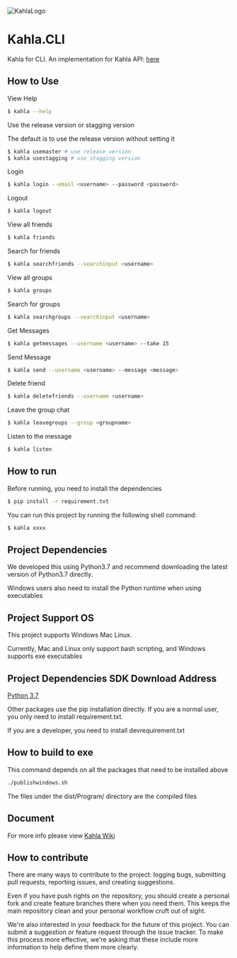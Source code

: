 ![KahlaLogo](https://raw.githubusercontent.com/AiursoftWeb/Kahla.App/dev/src/assets/144x144.png)

# Kahla.CLI
Kahla for CLI. An implementation for Kahla API: [here](https://wiki.aiursoft.com/ReadDoc/Kahla/What%20is%20Kahla.md)

## How to Use
View Help

```bash
$ kahla --help
```

Use the release version or stagging version

The default is to use the release version without setting it

```bash
$ kahla usemaster # use release version
$ kahla usestagging # use stagging version
```

Login

```bash
$ kahla login --email <username> --password <password>
```

Logout

```bash
$ kahla logout
```

View all friends

```bash
$ kahla friends
```

Search for friends

```bash
$ kahla searchfriends --searchinput <username>
```

View all groups

```bash
$ kahla groups
```

Search for groups

```bash
$ kahla searchgroups --searchinput <username>
```

Get Messages

```bash
$ kahla getmessages --username <username> --take 15
```

Send Message

```bash
$ kahla send --username <username> --message <message>
```

Delete friend

```bash
$ kahla deletefriends --username <username>
```

Leave the group chat

```bash
$ kahla leavegroups --group <groupname>
```

Listen to the message

```bash
$ kahla listen
```

## How to run
Before running, you need to install the dependencies
```bash
$ pip install -r requirement.txt
```

You can run this project by running the following shell command:
```bash
$ kahla xxxx
```

## Project Dependencies
We developed this using Python3.7 and recommend downloading the latest version of Python3.7 directly.

Windows users also need to install the Python runtime when using executables

## Project Support OS
This project supports Windows Mac Linux.

Currently, Mac and Linux only support bash scripting, and Windows supports exe executables

## Project Dependencies SDK Download Address

[Python 3.7](https://www.python.org/downloads/release/python-373/)

Other packages use the pip installation directly.
If you are a normal user, you only need to install requirement.txt. 

If you are a developer, you need to install devrequirement.txt

## How to build to exe

This command depends on all the packages that need to be installed above

```bash
./publishwindows.sh
```

The files under the dist/Program/ directory are the compiled files

## Document

For more info please view [Kahla Wiki](https://wiki.aiursoft.com/ReadDoc/Kahla/What%20is%20Kahla.md)

## How to contribute

There are many ways to contribute to the project: logging bugs, submitting pull requests, reporting issues, and creating suggestions.

Even if you have push rights on the repository, you should create a personal fork and create feature branches there when you need them. This keeps the main repository clean and your personal workflow cruft out of sight.

We're also interested in your feedback for the future of this project. You can submit a suggestion or feature request through the issue tracker. To make this process more effective, we're asking that these include more information to help define them more clearly.